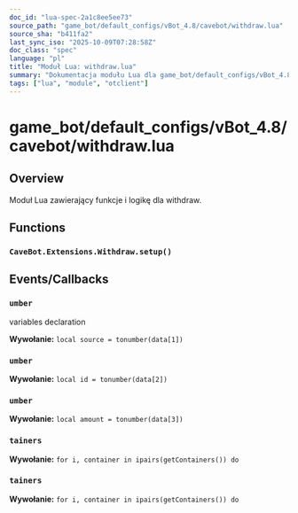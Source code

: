 ```yaml
---
doc_id: "lua-spec-2a1c8ee5ee73"
source_path: "game_bot/default_configs/vBot_4.8/cavebot/withdraw.lua"
source_sha: "b411fa2"
last_sync_iso: "2025-10-09T07:28:58Z"
doc_class: "spec"
language: "pl"
title: "Moduł Lua: withdraw.lua"
summary: "Dokumentacja modułu Lua dla game_bot/default_configs/vBot_4.8/cavebot/withdraw.lua"
tags: ["lua", "module", "otclient"]
---
```


# game_bot/default_configs/vBot_4.8/cavebot/withdraw.lua

## Overview

Moduł Lua zawierający funkcje i logikę dla withdraw.

## Functions

### `CaveBot.Extensions.Withdraw.setup()`

## Events/Callbacks

### `umber`

variables declaration

**Wywołanie:** `local source = tonumber(data[1])`

### `umber`

**Wywołanie:** `local id = tonumber(data[2])`

### `umber`

**Wywołanie:** `local amount = tonumber(data[3])`

### `tainers`

**Wywołanie:** `for i, container in ipairs(getContainers()) do`

### `tainers`

**Wywołanie:** `for i, container in ipairs(getContainers()) do`
